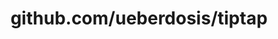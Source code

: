 ---
layout: post
title: github.com/ueberdosis/tiptap
categories: link
tags: [انگلیسی, برنامه‌نویسی]
---